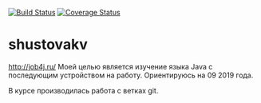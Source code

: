 [![Build Status](https://travis-ci.org/Spirka/shustovakv.svg?branch=master)](https://travis-ci.org/Spirka/shustovakv)
[![Coverage Status](https://codecov.io/gh/Spirka/shustovakv/branch/master/graph/badge.svg)](https://codecov.io/gh/Spirka/shustovakv)

# shustovakv
http://job4j.ru/
Моей целью является изучение языка Java с последующим устройством на работу.
Ориентируюсь на 09 2019 года.

В курсе производилась работа с ветках git.
